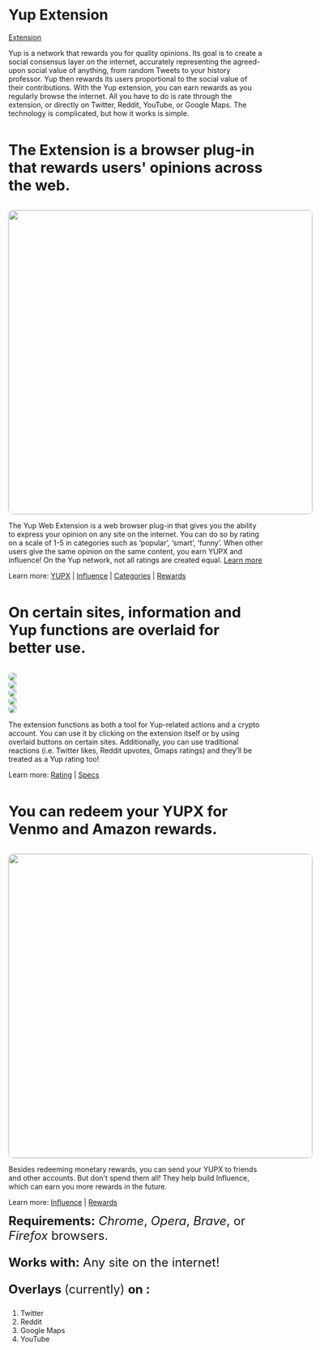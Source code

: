 

# Yup Extension

[Extension](https://chrome.google.com/webstore/detail/yup/nhmeoaahigiljjdkoagafdccikgojjoi)

Yup is a network that rewards you for quality opinions. Its goal is to create a social consensus layer on the internet, accurately representing the agreed-upon social value of anything, from random Tweets to your history professor. Yup then rewards its users proportional to the social value of their contributions. With the Yup extension, you can earn rewards as you regularly browse the internet. All you have to do is rate through the extension, or directly on Twitter, Reddit, YouTube, or Google Maps. The technology is complicated, but how it works is simple.

<div class="header1">
The Extension is a browser plug-in that rewards users' opinions across the web.
</div>

<div class="cont">
  <div class="tooltip">
  <img width="600rem" style="" class="rounded-img" src="media/votedemo.gif">
  <div class="tooltiptext">Extension Popup</div>
</div>
</div>

The Yup Web Extension is a web browser plug-in that gives you the ability to express your opinion on any site on the internet. You can do so by rating on a scale of 1-5 in categories such as ‘popular’, ‘smart’, ‘funny’. When other users give the same opinion on the same content, you earn YUPX and influence! On the Yup network, not all ratings are created equal. [Learn more](rating.md)

Learn more: [YUPX](/token.md) | [Influence](/influence.md) | [Categories](/categories.md) | [Rewards](rewards.md)

<div class="header1">
On certain sites, information and Yup functions are overlaid for better use.
</div>

<div class="grid-container">
  <div class="grid-item">
    <img class="rounded-img" src="media/reddit.png">
  </div>
  <div class="grid-item">
    <img class="rounded-img" src="media/youtube.png">
  </div>
  <div class="grid-item">
    <img class="rounded-img" src="media/gmaps.png">
  </div>
  <div class="grid-item">
    <img class="rounded-img" src="media/google.png">
  </div>
  <div class="grid-item">
    <img class="rounded-img" src="media/article.png">
  </div>
</div>
</div>
</div>

The extension functions as both a tool for Yup-related actions and a crypto account. You can use it by clicking on the extension itself or by using overlaid buttons on certain sites. Additionally, you can use traditional reactions (i.e. Twitter likes, Reddit upvotes, Gmaps ratings) and they’ll be treated as a Yup rating too!

Learn more: [Rating](/rating.md) | [Specs](/specs.md)

<div class="header1">
You can redeem your YUPX for Venmo and Amazon rewards.
</div>

<div class="cont">
  <div class="tooltip">
  <img width="600rem" style="" class="rounded-img" src="media/withdraw.gif">
  <div class="tooltiptext">Redeem to Amazon</div>
</div>
</div>

Besides redeeming monetary rewards, you can send your YUPX to friends and other accounts. But don't spend them all! They help build Influence, which can earn you more rewards in the future.

Learn more: [Influence](/influence.md) | [Rewards](rewards.md)

<div class="header2"><strong>Requirements:</strong> <em>Chrome</em>, <em>Opera</em>, <em>Brave</em>, or <em>Firefox</em> browsers.

<strong>Works with:</strong> Any site on the internet!

<strong>Overlays </strong> (currently) <strong> on :</strong>
</div>

1. Twitter
2. Reddit
3. Google Maps
4. YouTube

<style>

.cont {
  width:100%;
  text-align:center;
}
.rounded-img {
  border-radius:10px;
  box-shadow: 0px 0px 2px 1px #dddddd;
}
.tooltip {
  position: relative;
  display: inline-block;
}
.tooltip .tooltiptext {
  visibility: hidden;
  width: 50px;
  background-color: grey;
  opacity:0.9;
  color: #fff;
  text-align: center;
  border-radius: 6px;
  padding: 5px 0;
  position: absolute;
  z-index: 1;
}
.tooltip:hover .tooltiptext {
  visibility: visible;
}
{
  box-sizing: border-box;
}

.column {
  float: left;
  width: 50%;
  padding: 0px;
}

.row:after {
  content: "";
  display: table;
  clear: both;
}
.header1 {
  font-size: 1.8rem;
  font-weight: bold;
  padding: 2rem 0px;
}
.header2 {
  font-size: 1.5rem;
}
</style>
